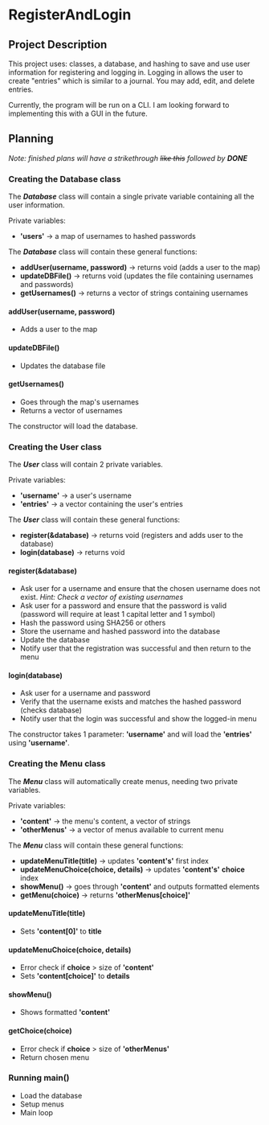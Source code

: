 # RegisterAndLogin

## Project Description
This project uses: classes, a database, and hashing to save and use user information for registering and logging in. Logging in allows the user to create "entries" which is similar to a journal. You may add, edit, and delete entries.

Currently, the program will be run on a CLI. I am looking forward to implementing this with a GUI in the future.


## Planning
_Note: finished plans will have a strikethrough ~~like this~~ followed by __DONE___


### Creating the Database class
The ***Database*** class will contain a single private variable containing all the user information.

Private variables:
- __'users'__ -> a map of usernames to hashed passwords

The ***Database*** class will contain these general functions:
- __addUser(username, password)__ -> returns void (adds a user to the map)
- __updateDBFile()__ -> returns void (updates the file containing usernames and passwords)
- __getUsernames()__ -> returns a vector of strings containing usernames

#### addUser(username, password)
- Adds a user to the map

#### updateDBFile()
- Updates the database file

#### getUsernames()
- Goes through the map's usernames 
- Returns a vector of usernames

The constructor will load the database.


### Creating the User class
The ***User*** class will contain 2 private variables.

Private variables:
- __'username'__ -> a user's username
- __'entries'__ -> a vector containing the user's entries

The ***User*** class will contain these general functions:
- __register(&database)__ -> returns void (registers and adds user to the database)
- __login(database)__ -> returns void

#### register(&database)
- Ask user for a username and ensure that the chosen username does not exist. _Hint: Check a vector of existing usernames_
- Ask user for a password and ensure that the password is valid (password will require at least 1 capital letter and 1 symbol)
- Hash the password using SHA256 or others
- Store the username and hashed password into the database
- Update the database
- Notify user that the registration was successful and then return to the menu

#### login(database)
- Ask user for a username and password
- Verify that the username exists and matches the hashed password (checks database)
- Notify user that the login was successful and show the logged-in menu

The constructor takes 1 parameter: __'username'__ and will load the __'entries'__ using __'username'__.


### Creating the Menu class
The ***Menu*** class will automatically create menus, needing two private variables.

Private variables:
- __'content'__ -> the menu's content, a vector of strings
- __'otherMenus'__ -> a vector of menus available to current menu

The ***Menu*** class will contain these general functions:
- __updateMenuTitle(title)__ -> updates __'content's'__ first index
- __updateMenuChoice(choice, details)__ -> updates __'content's'__ __choice__ index
- __showMenu()__ -> goes through __'content'__ and outputs formatted elements
- __getMenu(choice)__ -> returns __'otherMenus[choice]'__

#### updateMenuTitle(title)
- Sets __'content[0]'__ to __title__

#### updateMenuChoice(choice, details)
- Error check if __choice__ > size of __'content'__
- Sets __'content[choice]'__ to __details__

#### showMenu()
- Shows formatted __'content'__

#### getChoice(choice)
- Error check if __choice__ > size of __'otherMenus'__
- Return chosen menu


### Running main()
- Load the database
- Setup menus
- Main loop
